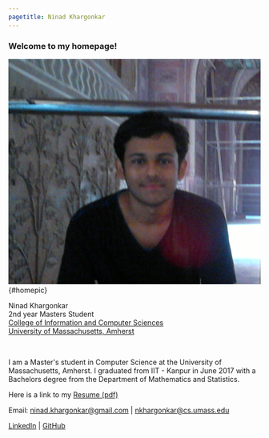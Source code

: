 ```yaml
---
pagetitle: Ninad Khargonkar
---
```


### Welcome to my homepage!

![home](./etc/ninad-home.jpg){#homepic}

Ninad Khargonkar  
2nd year Masters Student  
[College of Information and Computer Sciences](https://www.cics.umass.edu/)  
[University of Massachusetts, Amherst](https://www.umass.edu/)  

<br/>


I am a Master's student in Computer Science at the University of Massachusetts, Amherst. I graduated from IIT - Kanpur in June 2017  with a Bachelors degree from the Department of Mathematics and Statistics.

Here is a link to my [Resume (pdf)](./etc/Resume_NinadKhargonkar.pdf)

Email: ninad.khargonkar@gmail.com  | nkhargonkar@cs.umass.edu

[LinkedIn](https://www.linkedin.com/in/ninadkhargonkar/) | 
[GitHub](https://github.com/ninception)


